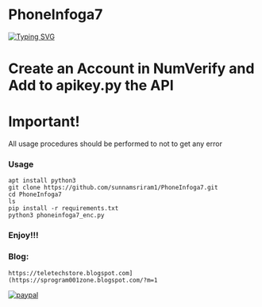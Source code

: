 # PhoneInfoga7




[![Typing SVG](https://readme-typing-svg.demolab.com?font=Fira+Code&pause=1000&color=FF2C10&background=31FF9400&width=435&lines=Create+an+Account+in+NumVerify%F0%9F%A4%9F)](https://git.io/typing-svg)
# Create an Account in NumVerify and Add to apikey.py the API



# Important!

All usage procedures should be performed to not to get any error

### Usage
```
apt install python3
git clone https://github.com/sunnamsriram1/PhoneInfoga7.git
cd PhoneInfoga7
ls
pip install -r requirements.txt
python3 phoneinfoga7_enc.py
```
### Enjoy!!!

### Blog:
```
https://teletechstore.blogspot.com](https://sprogram001zone.blogspot.com/?m=1
```

[![paypal](https://www.paypalobjects.com/en_US/i/btn/btn_donateCC_LG.gif)](https://paypal.me/Sunnam01ram)
